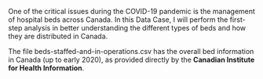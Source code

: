 One of the critical issues during the COVID-19 pandemic is the management of hospital beds across Canada. In this Data Case, I will perform the first-step analysis in better understanding the different types of beds and how they are distributed in Canada.

The file beds-staffed-and-in-operations.csv has the overall bed information in Canada (up to early 2020), as provided directly by the **Canadian Institute for Health Information**. 

